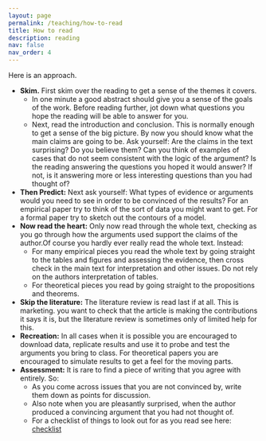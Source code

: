 ```yaml
---
layout: page
permalink: /teaching/how-to-read
title: How to read
description: reading
nav: false
nav_order: 4
---
```


Here is an approach.
<ul>
 	<li><strong>Skim.</strong> First skim over the reading to get a sense of the themes it covers.
<ul>
 	<li>In one minute a good abstract should give you a sense of the goals of the work. Before reading further, jot down what questions you hope the reading will be able to answer for you.</li>
 	<li>Next, read the introduction and conclusion. This is normally enough to get a sense of the big picture. By now you should know what the main claims are going to be. Ask yourself: Are the claims in the text surprising? Do you believe them? Can you think of examples of cases that do not seem consistent with the logic of the argument? Is the reading answering the questions you hoped it would answer? If not, is it answering more or less interesting questions than you had thought of?</li>
</ul>
</li>
 	<li><strong>Then Predict:</strong> Next ask yourself: What types of evidence or arguments would you need to see in order to be convinced of the results? For an empirical paper try to think of the sort of data you might want to get. For a formal paper try to sketch out the contours of a model.</li>
 	<li><strong>Now read the heart:</strong> Only now read through the whole text, checking as you go through how the arguments used support the claims of the author.Of course you hardly ever really read the whole text. Instead:
<ul>
 	<li>For many empirical pieces you read the whole text by going straight to the tables and figures and assessing the evidence, then cross check in the main text for interpretation and other issues. Do not rely on the authors interpretation of tables.</li>
 	<li>For theoretical pieces you read by going straight to the propositions and theorems.</li>
</ul>
</li>
 	<li><strong>Skip the literature:</strong> The literature review is read last if at all. This is marketing. you want to check that the article is making the contributions it says it is, but the literature review is sometimes only of limited help for this.</li>
 	<li><strong>Recreation:</strong> In all cases when it is possible you are encouraged to download data, replicate results and use it to probe and test the arguments you bring to class. For theoretical papers you are encouraged to simulate results to get a feel for the moving parts.</li>
 	<li><strong>Assessment:</strong> It is rare to find a piece of writing that you agree with entirely. So:
<ul>
 	<li>As you come across issues that you are not convinced by, write them down as points for discussion.</li>
 	<li>Also note when you are pleasantly surprised, when the author produced a convincing argument that you had not thought of.</li>
 	<li>For a checklist of things to look out for as you read see here: <a href="https://web.archive.org/web/20190820161050/http:/www.macartan.nyc/teaching/discuss">checklist</a></li>
</ul>
</li>
</ul>
&nbsp;
